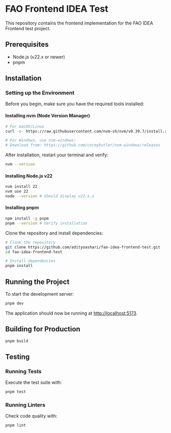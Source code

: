 # FAO Frontend IDEA Test

This repository contains the frontend implementation for the FAO IDEA Frontend test project.

## Prerequisites

- Node.js (v22.x or newer)
- pnpm

## Installation

### Setting up the Environment

Before you begin, make sure you have the required tools installed:

#### Installing nvm (Node Version Manager)

```bash
# For macOS/Linux
curl -o- https://raw.githubusercontent.com/nvm-sh/nvm/v0.39.7/install.sh | bash

# For Windows, use nvm-windows:
# Download from: https://github.com/coreybutler/nvm-windows/releases
```

After installation, restart your terminal and verify:

```bash
nvm --version
```

#### Installing Node.js v22

```bash
nvm install 22
nvm use 22
node --version # Should display v22.x.x
```

#### Installing pnpm

```bash
npm install -g pnpm
pnpm --version # Verify installation
```

Clone the repository and install dependencies:

```bash
# Clone the repository
git clone https://github.com/adityoashari/fao-idea-frontend-test.git
cd fao-idea-frontend-test

# Install dependencies
pnpm install
```

## Running the Project

To start the development server:

```bash
pnpm dev
```

The application should now be running at [http://localhost:5173](http://localhost:5173).

## Building for Production

```bash
pnpm build
```

## Testing

### Running Tests

Execute the test suite with:

```bash
pnpm test
```

### Running Linters

Check code quality with:

```bash
pnpm lint
```
